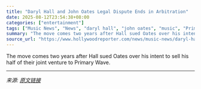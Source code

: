 ```yaml
---
title: "Daryl Hall and John Oates Legal Dispute Ends in Arbitration"
date: 2025-08-12T23:54:38+08:00
categories: ["entertainment"]
tags: ["Music News", "News", "daryl hall", "john oates", "music", "Primary Wave"]
summary: "The move comes two years after Hall sued Oates over his intent to sell his half of their joint venture to Primary Wave."
source_url: "https://www.hollywoodreporter.com/news/music-news/daryl-hall-john-oates-legal-dispute-ends-arbitration-1236342879/"
---
```


The move comes two years after Hall sued Oates over his intent to sell his half of their joint venture to Primary Wave.

---

*来源: [原文链接](https://www.hollywoodreporter.com/news/music-news/daryl-hall-john-oates-legal-dispute-ends-arbitration-1236342879/)*
